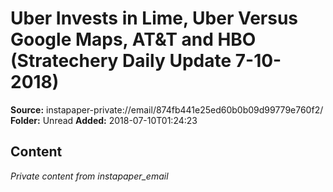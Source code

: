 # Uber Invests in Lime, Uber Versus Google Maps, AT&T and HBO (Stratechery Daily Update 7-10-2018)

**Source:** instapaper-private://email/874fb441e25ed60b0b09d99779e760f2/
**Folder:** Unread
**Added:** 2018-07-10T01:24:23




## Content
*Private content from instapaper_email*

